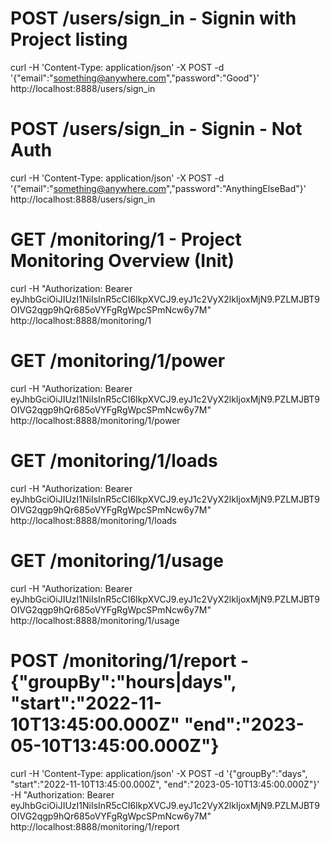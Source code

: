 # POST /users/sign_in - Signin with Project listing
curl -H 'Content-Type: application/json' -X POST -d '{"email":"something@anywhere.com","password":"Good"}' http://localhost:8888/users/sign_in

# POST /users/sign_in  - Signin - Not Auth
curl -H 'Content-Type: application/json' -X POST -d '{"email":"something@anywhere.com","password":"AnythingElseBad"}' http://localhost:8888/users/sign_in

# GET /monitoring/1 - Project Monitoring Overview (Init)
curl -H "Authorization: Bearer eyJhbGciOiJIUzI1NiIsInR5cCI6IkpXVCJ9.eyJ1c2VyX2lkIjoxMjN9.PZLMJBT9OIVG2qgp9hQr685oVYFgRgWpcSPmNcw6y7M" http://localhost:8888/monitoring/1

# GET /monitoring/1/power
curl -H "Authorization: Bearer eyJhbGciOiJIUzI1NiIsInR5cCI6IkpXVCJ9.eyJ1c2VyX2lkIjoxMjN9.PZLMJBT9OIVG2qgp9hQr685oVYFgRgWpcSPmNcw6y7M" http://localhost:8888/monitoring/1/power

# GET /monitoring/1/loads
curl -H "Authorization: Bearer eyJhbGciOiJIUzI1NiIsInR5cCI6IkpXVCJ9.eyJ1c2VyX2lkIjoxMjN9.PZLMJBT9OIVG2qgp9hQr685oVYFgRgWpcSPmNcw6y7M" http://localhost:8888/monitoring/1/loads

# GET /monitoring/1/usage
curl -H "Authorization: Bearer eyJhbGciOiJIUzI1NiIsInR5cCI6IkpXVCJ9.eyJ1c2VyX2lkIjoxMjN9.PZLMJBT9OIVG2qgp9hQr685oVYFgRgWpcSPmNcw6y7M" http://localhost:8888/monitoring/1/usage

# POST /monitoring/1/report - {"groupBy":"hours|days", "start":"2022-11-10T13:45:00.000Z" "end":"2023-05-10T13:45:00.000Z"}
curl -H 'Content-Type: application/json' -X POST -d '{"groupBy":"days", "start":"2022-11-10T13:45:00.000Z", "end":"2023-05-10T13:45:00.000Z"}' -H "Authorization: Bearer eyJhbGciOiJIUzI1NiIsInR5cCI6IkpXVCJ9.eyJ1c2VyX2lkIjoxMjN9.PZLMJBT9OIVG2qgp9hQr685oVYFgRgWpcSPmNcw6y7M" http://localhost:8888/monitoring/1/report